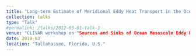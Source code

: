 ```yaml
---
title: "Long-term Estimate of Meridional Eddy Heat Transport in the Ocean Mixed Layer. (Poster)"
collection: talks
type: "Talk"
#permalink: /talks/2012-03-01-talk-1
venue: "CLIVAR workshop on "Sources and Sinks of Ocean Mesoscale Eddy Energy”"
date: 2019-03
location: "Tallahassee, Florida, U.S."
---
```

